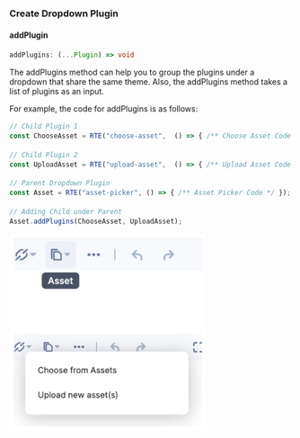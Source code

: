 ### Create Dropdown Plugin
#### addPlugin
```ts
addPlugins: (...Plugin) => void
```
The addPlugins method can help you to group the plugins under a dropdown that share the same theme. Also, the addPlugins method takes a list of plugins as an input. 


For example, the code for addPlugins is as follows:
```ts hl_lines="11"
// Child Plugin 1
const ChooseAsset = RTE("choose-asset",  () => { /** Choose Asset Code   */ });

// Child Plugin 2
const UploadAsset = RTE("upload-asset",  () => { /** Upload Asset Code   */ });

// Parent Dropdown Plugin
const Asset = RTE("asset-picker", () => { /** Asset Picker Code */ });

// Adding Child under Parent
Asset.addPlugins(ChooseAsset, UploadAsset);
```

<img src="img/dropdown/dropdown.jpg" width='350' style="text-align:center" />